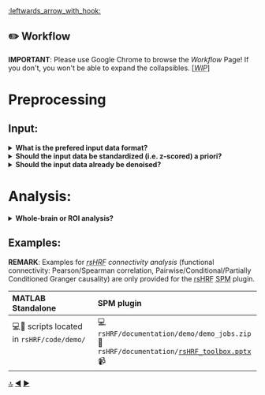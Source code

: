<a name="top">
<a href="https://github.com/compneuro-da/rsHRF/blob/update/README.md#table-of-contents">:leftwards_arrow_with_hook:</a> <br>

:pencil2: Workflow
----
__IMPORTANT__: Please use Google Chrome to browse the _Workflow_ Page! If you don't, you won't be able to expand the collapsibles. [<abbr title="Work In Progress"><i>WIP</i></abbr>]

# Preprocessing 
## Input:

<details><summary><b>What is the prefered input data format?</b></summary> <!-- FAQ -->
<br> <!-- insert image: batch: scans -->
<!-- <img align="right" src="https://github.com/compneuro-da/rsHRF/blob/update/img/input_01.png" alt="Input_Format" width="200"/> -->
<p align="justify">The <abbr title="resting-state hemodynamic response function">rsHRF</abbr> toolbox allows you to run the analyses on several formats of input data: <i>3D NIfTI</i>, <i>4D NIfTI</i>, <i>2D surface-based (.gii) files</i>, and <i>extracted signals (.mat) – [observation x voxels/vertices]</i>.</p>
<!-- The input can be images (3D or 4D), mesh (2D), or directly matrices of [observation x voxels/vertices]. The demos allow you to run the analyses on several formats of input data. As shown in the Flowchart [insert] -->
<!-- example for every kind of input; .mat is ok (1 van de drie?); not for other two 
examples are tested using MATLAB R2015b + which spm version
<!--
- nifti (3d & 4d)
- mat: stand (ok)
- 2g -->

</details>

<details><summary><b>Should the input data be standardized (i.e. z-scored) a priori?</b></summary><br> <!-- FAQ -->

<p align="justify">No, the standardization of the resting-state <abbr title="functional Magnetic Resonance Imaging">fMRI</abbr> <abbr title="Blood Oxygenation Level Dependent">BOLD</abbr> signal has already been included in the code for the <abbr title="hemodynamic response function">HRF</abbr> basis functions which you can find in the <code>rsHRF/code/</code> folder (i.e. <code>wgr_rshrf_estimation_canonhrf2dd_par2.m</code>, <code>wgr_rsHRF_FIR.m</code>, <code>rsHRF_estimation_FIR.m</code>, <code>rsHRF_estimation_temporal_basis.m</code></a>, and <code>rsHRF_estimation_impulseest.m</code>).</p>

</details>

<details><summary><b>Should the input data already be denoised?</b></summary><br> <!-- FAQ -->

<p align="justify">The input data consists of voxelwise/vertexwise resting-state <abbr title="functional Magnetic Resonance Imaging">fMRI</abbr> <abbr title="Blood Oxygenation Level Dependent">BOLD</abbr> signal, which you can already preprocesss according to your favorite recipe; however, the <abbr title="resting-state hemodynamic response function">rsHRF</abbr> toolbox also provides the following denoising steps implemented in the <abbr title="statistical parametric mapping">SPM</abbr> plugin: <ul><li> 
 nuisance variable regression;</li>
<li> polynomial detrending;</li>
<li> band-pass filter (e.g. in the 0.01 - 0.1 Hz interval);</li>
<li> despiking. </li></ul></p>

<p align="justify">It is also possible to use a <code>temporal mask</code> to exclude some time points using the <code>Temporal mask for event detection</code> included in the <abbr title="statistical parametric mapping">SPM</abbr> plugin.</p>
<!-- temporal_mask: generated from scrubbing. -->

</details>

# Analysis:
<details><summary><b>Whole-brain or ROI analysis?</b></summary><br> <!-- FAQ -->

<p align="justify">The <abbr title="resting-state hemodynamic response function">rsHRF</abbr> toolbox consists of two main analysis options: 1) <i><abbr title="resting-state hemodynamic response function">rsHRF</abbr> retrieval and deconvolution</i> and 2) <i><abbr title="resting-state hemodynamic response function">rsHRF</abbr> connectivity analysis</i>. Both analyses are supported on either the whole-brain (i.e. <code>Voxels</code>/<code>Vertices</code> button in the <abbr title="statistical parametric mapping">SPM</abbr> <abbr title="graphical user interface">GUI</abbr>) or ROI (i.e. <code>ROIs-volume</code>/<code>ROIs-surface</code> button in the <abbr title="statistical parametric mapping">SPM</abbr> <abbr title="graphical user interface">GUI</abbr>) level. However, outlier removal is only legit when conducting a whole-brain analysis. 
 <!-- Both analyses can be performed  However, outlier removal denoted by OMrl (see output example) is only legit when conducting whole brain analysis. rshrf retrieval and deconvl is available both in the matlab standalone as well as in the spm plugin; however connectivity analyis is currently only avalibale in the spm plugin. Here below, you can find an outline for workflow examples for both the standalone and the spm plugin.</p>-->

</details>

## Examples:
__REMARK__: Examples for <i><abbr title="resting-state hemodynamic response function">rsHRF</abbr> connectivity analysis</i> (functional connectivity: Pearson/Spearman correlation, Pairwise/Conditional/Partially Conditioned Granger causality) are only provided for the <abbr title="resting-state hemodynamic response function">rsHRF</abbr> <abbr title="statistical parametric mapping">SPM</abbr> plugin.

| MATLAB Standalone                    | SPM plugin                       |
|:-------------------------------------|:---------------------------------|
| :computer::book: scripts located in <code>rsHRF/code/demo/</code> <br><br><br>| :computer: <code>rsHRF/documentation/demo/demo_jobs.zip</code> <br> :book: <code>rsHRF/documentation/<a href="https://github.com/compneuro-da/rsHRF/blob/update/documentation/rsHRF_toolbox.pptx">rsHRF_toolbox.pptx</a></code> <br> :video_camera:| 

<a href="#top">🔝</a>
<a href="https://github.com/compneuro-da/rsHRF/blob/update/documentation/manual/03_Overview%26Usage.md">:arrow_backward:</a>
<a href="https://github.com/compneuro-da/rsHRF/blob/update/documentation/manual/05_FAQ.md">:arrow_forward:</a>

<!-- for both the matlab standalone as well as the spm plugin, you can find a few examples; 
matlab standalone; you can find the main scripts in; these will use the subfunctions (scripts) provide in the code folder
the data needed, can be found; three different data types are used (remove bilgin?); one voxel of the a human connectome participant is used (which one?); which again demonstrates one of the values, the voxel-wise/vertex-wise level of the script. Vertex-wise exaple?
The examples are demonstrated with the five different HRF basis functions: compare all five of them - same? document them; 
-- standalone: script demo: test all + input&output
-- SPM plugin: slide; demo batches
SPM plugin
The script spm_rsHRF.m is the main one, and it calls rsHRF.m. These two files are specific to the SPM plugin. 
See [rsHRF_toolbox.pptx](https://github.com/guorongwu/rsHRF/raw/master/rsHRF_toolbox.pptx) for more details (Installation/Usage/Outputs).
![rsHRF GUI](https://github.com/guorongwu/rsHRF_data/raw/master/rsHRF_GUI.png)
    -- two videos
    -- can be visualized: how? one video; plus image batch
    -- batch demo (in .zip) - slide X till X
--> 

<!-- F9 for matlab to run -->
